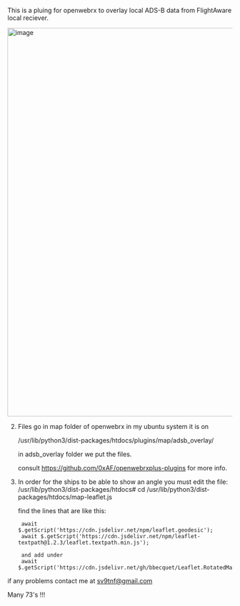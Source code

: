 This is a pluing for openwebrx to overlay local ADS-B data from FlightAware local reciever.


<img width="1444" height="871" alt="image" src="https://github.com/user-attachments/assets/7fc05d95-7cdc-457c-b49a-8340938a285a" />



2. Files go in map folder of openwebrx in my ubuntu system it is on

   /usr/lib/python3/dist-packages/htdocs/plugins/map/adsb_overlay/

   in adsb_overlay folder we put the files.


   consult https://github.com/0xAF/openwebrxplus-plugins for more info.

3. In order for the ships to be able to show an angle you must edit the file:
   /usr/lib/python3/dist-packages/htdocs# cd /usr/lib/python3/dist-packages/htdocs/map-leaflet.js


   find the lines that are like this:

        await $.getScript('https://cdn.jsdelivr.net/npm/leaflet.geodesic');
        await $.getScript('https://cdn.jsdelivr.net/npm/leaflet-textpath@1.2.3/leaflet.textpath.min.js');

        and add under
        await $.getScript('https://cdn.jsdelivr.net/gh/bbecquet/Leaflet.RotatedMarker/leaflet.rotatedMarker.js');


 if any problems contact me at sv9tnf@gmail.com

   Many 73's !!!


   

